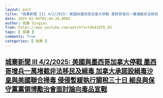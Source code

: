 ```yaml
---
layout: post
title: "城寨新聞 III 4/2/2025: 美國與墨西哥加拿大停戰 墨西哥增兵一萬堵截非法移民及緝毒 加拿大承諾設緝毒沙皇與美國聯合掃毒 侵侵暫緩執行關稅三十日 細良與保守黨黨領博勵治會面討論向毒品宣戰"
date: 2025-02-04T05:44:24.000Z
author: 城寨 Singjai
from: https://www.youtube.com/watch?v=tOG43dfQ_dU
tags: [ 城寨 ]
comments: True
categories: [ 城寨 ]
---
```

<!--1738647864000-->
[城寨新聞 III 4/2/2025: 美國與墨西哥加拿大停戰 墨西哥增兵一萬堵截非法移民及緝毒 加拿大承諾設緝毒沙皇與美國聯合掃毒 侵侵暫緩執行關稅三十日 細良與保守黨黨領博勵治會面討論向毒品宣戰](https://www.youtube.com/watch?v=tOG43dfQ_dU)
------

<div>

</div>
